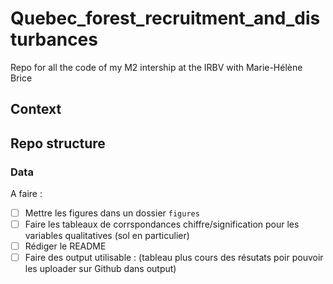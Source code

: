 # Quebec_forest_recruitment_and_disturbances
 Repo for all the code of my M2 intership at the IRBV with Marie-Hélène Brice

## Context

## Repo structure

### Data




A faire :

- [ ] Mettre les figures dans un dossier `figures`
- [ ] Faire les tableaux de corrspondances chiffre/signification pour les variables qualitatives (sol en particulier)
- [ ] Rédiger le README
- [ ] Faire des output utilisable : (tableau plus cours des résutats poir pouvoir les uploader sur Github dans output)